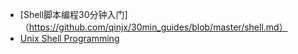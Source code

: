  - [Shell脚本编程30分钟入门]（https://github.com/qinjx/30min_guides/blob/master/shell.md）
 - [Unix Shell Programming](http://www.tutorialspoint.com/unix/unix-shell.htm)
